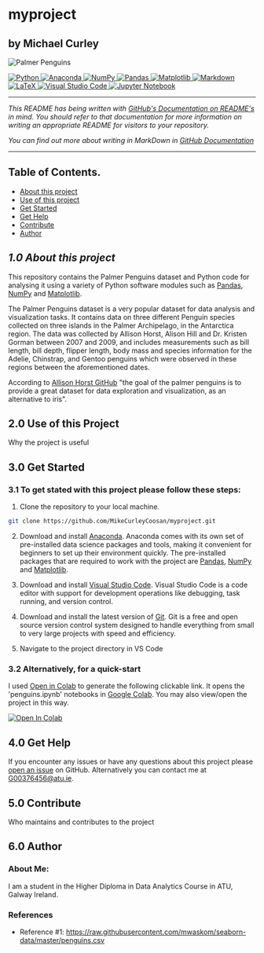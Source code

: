 # myproject

## **by Michael Curley**

![Palmer Penguins](https://allisonhorst.github.io/palmerpenguins/reference/figures/lter_penguins.png)

<div>
<a target="_blank" href="https://docs.python.org/3/tutorial/index.html">
  <img src="https://img.shields.io/badge/python-3670A0?style=for-the-badge&logo=python&logoColor=ffdd54" alt="Python"/> </a>
<a target="_blank" href="https://www.anaconda.com/">
  <img src="https://img.shields.io/badge/Anaconda-%2344A833.svg?style=for-the-badge&logo=anaconda&logoColor=white" alt="Anaconda"/>
</a>
<a target="_blank" href="https://numpy.org/devdocs/index.html">
  <img src="https://img.shields.io/badge/numpy-%23013243.svg?style=for-the-badge&logo=numpy&logoColor=white" alt="NumPy"/>
</a>
<a target="_blank" href="https://pypi.org/project/pandas/">
  <img src="https://img.shields.io/badge/pandas-%23150458.svg?style=for-the-badge&logo=pandas&logoColor=white" alt="Pandas"/>
</a>
<a target="_blank" href="https://matplotlib.org/">
  <img src="https://img.shields.io/badge/Matplotlib-%23ffffff.svg?style=for-the-badge&logo=Matplotlib&logoColor=black" alt="Matplotlib"/>
</a>
<a target="_blank" href="https://docs.github.com/en/get-started/writing-on-github/getting-started-with-writing-and-formatting-on-github/basic-writing-and-formatting-syntax">
  <img src="https://img.shields.io/badge/markdown-%23000000.svg?style=for-the-badge&logo=markdown&logoColor=white" alt="Markdown"/>
</a>
<a target="_blank" href="https://www.latex-project.org/">
  <img src="https://img.shields.io/badge/latex-%23008080.svg?style=for-the-badge&logo=latex&logoColor=white" alt="LaTeX"/>
</a>
<a target="_blank" href="https://code.visualstudio.com/">
  <img src="https://img.shields.io/badge/Visual%20Studio%20Code-0078d7.svg?style=for-the-badge&logo=visual-studio-code&logoColor=white" alt="Visual Studio Code"/>
</a>
<a target="_blank" href="https://jupyter.org/">
  <img src="https://img.shields.io/badge/jupyter-%23FA0F00.svg?style=for-the-badge&logo=jupyter&logoColor=white" alt="Jupyter Notebook"/>
</a>
</div>

-----

_This README has being written with [GitHub's Documentation on README's](https://docs.github.com/en/repositories/managing-your-repositorys-settings-and-features/customizing-your-repository/about-readmes) in mind. You should refer to that documentation for more information on writing an appropriate README for visitors to your 
repository._

_You can find out more about writing in MarkDown in [GitHub Documentation](https://docs.github.com/en/get-started/writing-on-github/getting-started-with-writing-and-formatting-on-github/basic-writing-and-formatting-syntax)_

-----

## Table of Contents.

* [About this project](#1.0-About-this-project)
* [Use of this project](#2.0-use-of-this-project)
* [Get Started](#3.0-get-started)
* [Get Help](#4.0-get-help)
* [Contribute](#5.0-contribute)
* [Author](#6.0-author)

## ***1.0 About this project***

This repository contains the Palmer Penguins dataset and Python code for analysing it using a variety of Python software modules such as [Pandas](https://pandas.pydata.org/), [NumPy](https://numpy.org/) and [Matplotlib](https://matplotlib.org/).

The Palmer Penguins dataset is a very popular dataset for data analysis and visualization tasks. It contains data on three different Penguin species collected on three islands in the Palmer Archipelago, in the Antarctica region. The data was collected by Allison Horst, Alison Hill and Dr. Kristen Gorman between 2007 and 2009, and includes measurements such as bill length, bill depth, flipper length, body mass and species information for the Adelie, Chinstrap, and Gentoo penguins which were observed in these regions between the aforementioned dates. 

According to [Allison Horst GitHub](https://github.com/allisonhorst/palmerpenguins/blob/main/README.md) "the goal of the palmer penguins is to provide a great dataset for data exploration and visualization, as an alternative to iris".


## 2.0 Use of this Project

Why the project is useful

## 3.0 Get Started

### 3.1 To get stated with this project please follow these steps:

1. Clone the repository to your local machine. 

```sh
git clone https://github.com/MikeCurleyCoosan/myproject.git

```
2. Download and install [Anaconda](https://www.anaconda.com/). Anaconda comes with its own set of pre-installed data science packages and tools, making it convenient for beginners to set up their environment quickly. The pre-installed packages that are required to work with the project are [Pandas](https://pandas.pydata.org/), [NumPy](https://numpy.org/) and [Matplotlib](https://matplotlib.org/).

3. Download and install [Visual Studio Code](https://code.visualstudio.com/). Visual Studio Code is a code editor with support for development operations like debugging, task running, and version control.

4. Download and install the latest version of [Git](https://git-scm.com/). Git is a free and open source version control system designed to handle everything from small to very large projects with speed and efficiency.

5. Navigate to the project directory in VS Code

### 3.2 Alternatively, for a quick-start

I used [Open in Colab](https://openincolab.com/) to generate the following clickable link. It opens the 'penguins.ipynb' notebooks in [Google Colab](https://colab.research.google.com/). You may also view/open the project in this way.

<a target="_blank" href="https://colab.research.google.com/github/MikeCurleyCoosan/myproject/blob/main/penguins.ipynb">
  <img src="https://colab.research.google.com/assets/colab-badge.svg" alt="Open In Colab"/>
</a>



## 4.0 Get Help

If you encounter any issues or have any questions about this project please [open an issue](https://github.com/MikeCurleyCoosan/myproject/issues) on GitHub. Alternatively you can contact me at G00376456@atu.ie. 

## 5.0 Contribute 

Who maintains and contributes to the project

## 6.0 Author

### About Me: 

I am a student in the Higher Diploma in Data Analytics Course in ATU, Galway Ireland.

### References

- Reference #1: https://raw.githubusercontent.com/mwaskom/seaborn-data/master/penguins.csv
